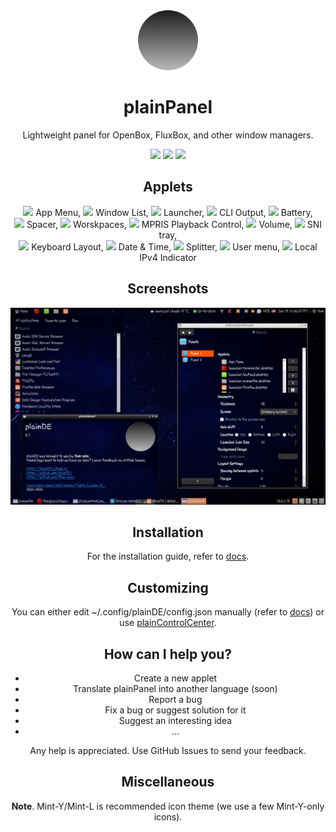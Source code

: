<div align="center">
  <img src="readme_icon.png" width="96">
  <h1>plainPanel</h1>
  <p>Lightweight panel for OpenBox, FluxBox, and other window managers.</p>
 
  <img src="https://img.shields.io/github/last-commit/plainDE/plainPanel?style=plastic">
  <img src="https://img.shields.io/github/license/plainDE/plainPanel?style=plastic">
  <img src="https://img.shields.io/github/issues/plainDE/plainPanel?style=plastic">
  
  <h2>Applets</h2>
  <img src="https://raw.githubusercontent.com/linuxmint/mint-y-icons/master/usr/share/icons/Mint-Y/apps/22/app-launcher.png"> App Menu,
  <img src="https://raw.githubusercontent.com/linuxmint/mint-y-icons/master/usr/share/icons/Mint-Y/apps/22/preferences-system-windows.png"> Window List,
  <img src="https://raw.githubusercontent.com/linuxmint/mint-y-icons/master/usr/share/icons/Mint-Y/apps/22/utilities-terminal.png"> Launcher,
  <img src="https://raw.githubusercontent.com/linuxmint/mint-y-icons/master/usr/share/icons/Mint-Y/apps/22/utilities-terminal.png"> CLI Output,
  <img src="https://raw.githubusercontent.com/linuxmint/mint-y-icons/master/usr/share/icons/Mint-Y/apps/22/extensions.png"> Battery,<br>
  <img src="https://raw.githubusercontent.com/linuxmint/mint-y-icons/master/usr/share/icons/Mint-Y/apps/22/extensions.png"> Spacer,
  <img src="https://raw.githubusercontent.com/linuxmint/mint-y-icons/master/usr/share/icons/Mint-Y/apps/22/workspace-switcher-top-left.png"> Worskpaces,
  <img src="https://raw.githubusercontent.com/linuxmint/mint-y-icons/master/usr/share/icons/Mint-Y/apps/22/preferences-system-sound.png"> MPRIS Playback Control,
  <img src="https://raw.githubusercontent.com/linuxmint/mint-y-icons/master/usr/share/icons/Mint-Y/apps/22/preferences-system-sound.png"> Volume,
  <img src="https://raw.githubusercontent.com/linuxmint/mint-y-icons/master/usr/share/icons/Mint-Y/apps/22/extensions.png"> SNI tray,<br>
  <img src="https://raw.githubusercontent.com/linuxmint/mint-y-icons/master/usr/share/icons/Mint-Y/apps/22/keyboard.png"> Keyboard Layout,
  <img src="https://raw.githubusercontent.com/linuxmint/mint-y-icons/master/usr/share/icons/Mint-Y/apps/22/calendar.png"> Date & Time,
  <img src="https://raw.githubusercontent.com/linuxmint/mint-y-icons/master/usr/share/icons/Mint-Y/apps/22/extensions.png"> Splitter,
  <img src="https://raw.githubusercontent.com/linuxmint/mint-y-icons/master/usr/share/icons/Mint-Y/apps/22/preferences-desktop-user.png"> User menu,
  <img src="https://raw.githubusercontent.com/linuxmint/mint-y-icons/master/usr/share/icons/Mint-Y/categories/22/cs-network.png"> Local IPv4 Indicator
  
  <h2>Screenshots</h2>
  <img src="scr-0.7.png" width="853">
  
  <h2>Installation</h2>
  For the installation guide, refer to <a href="https://plainde.github.io/docs.github.io/installation.html">docs</a>.
  
  <h2>Customizing</h2>
  You can either edit ~/.config/plainDE/config.json manually (refer to <a href="https://plainde.github.io/docs.github.io/config.html">docs</a>) or use <a href="https://github.com/plainDE/plainControlCenter">plainControlCenter</a>.
  
  <h2>How can I help you?</h2>
  <ul>
    <li>Create a new applet</li>
    <li>Translate plainPanel into another language (soon)</li>
    <li>Report a bug</li>
    <li>Fix a bug or suggest solution for it</li>
    <li>Suggest an interesting idea</li>
    <li>...</li>
  </ul>
  
  Any help is appreciated. Use GitHub Issues to send your feedback.

  <h2>Miscellaneous</h2>
  <b>Note</b>. Mint-Y/Mint-L is recommended icon theme (we use a few Mint-Y-only icons).<br>
  
</div>
